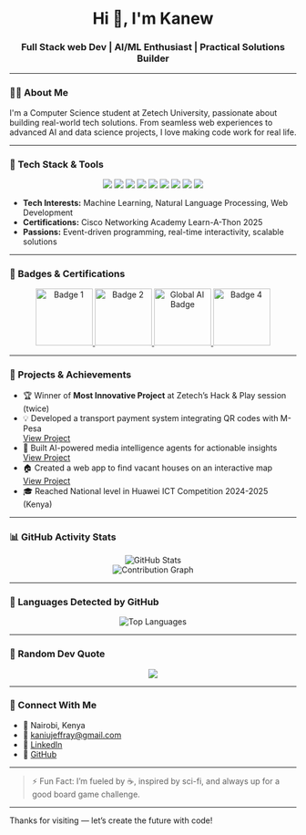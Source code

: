 <h1 align="center">Hi 👋, I'm Kanew</h1>
<h3 align="center">Full Stack web Dev | AI/ML Enthusiast | Practical Solutions Builder</h3>

---

### 🧑‍💻 About Me

I'm a Computer Science student at Zetech University, passionate about building real-world tech solutions. From seamless web experiences to advanced AI and data science projects, I love making code work for real life.

---

### 💼 Tech Stack & Tools

<p align="center">
  <img src="https://img.shields.io/badge/JavaScript-F7DF1E?style=for-the-badge&logo=javascript&logoColor=black"/>
  <img src="https://img.shields.io/badge/TypeScript-3178C6?style=for-the-badge&logo=typescript&logoColor=white"/>
  <img src="https://img.shields.io/badge/Node.js-339933?style=for-the-badge&logo=nodedotjs&logoColor=white"/>
  <img src="https://img.shields.io/badge/MongoDB-47A248?style=for-the-badge&logo=mongodb&logoColor=white"/>
  <img src="https://img.shields.io/badge/Python-3670A0?style=for-the-badge&logo=python&logoColor=white"/>
  <img src="https://img.shields.io/badge/HTML5-E34F26?style=for-the-badge&logo=html5&logoColor=white"/>
  <img src="https://img.shields.io/badge/CSS3-1572B6?style=for-the-badge&logo=css3&logoColor=white"/>
  <img src="https://img.shields.io/badge/Streamlit-FF4B4B?style=for-the-badge&logo=streamlit&logoColor=white"/>
  <img src="https://img.shields.io/badge/React-20232A?style=for-the-badge&logo=react&logoColor=61DAFB"/>
</p>

- **Tech Interests:** Machine Learning, Natural Language Processing, Web Development  
- **Certifications:** Cisco Networking Academy Learn-A-Thon 2025  
- **Passions:** Event-driven programming, real-time interactivity, scalable solutions

---

### 🏅 Badges & Certifications

<p align="center">
  <a href="https://www.credly.com/badges/a13a5b1d-b744-4b55-b3d5-dae2518e7b53" target="_blank">
    <img src="[images/badge1.png](https://github.com/wenakanew/wenakanew/blob/main/images/AI%20agents%20hackathon.png)" alt="Badge 1" width="100"/>
  </a>
  <a href="https://www.credly.com/badges/ee3f3a98-3288-4eda-9619-2c2499242fd7/public_url" target="_blank">
    <img src="images/badge2.png" alt="Badge 2" width="100"/>
  </a>
  <a href="https://globalai.community/badges/451cc189-0027-47c7-9586-90b85745b71a/" target="_blank">
    <img src="images/badge3.png" alt="Global AI Badge" width="100"/>
  </a>
  <a href="https://www.credly.com/badges/9e01023e-ea43-4ae6-9e2a-0ab3026f98b4" target="_blank">
    <img src="images/badge4.png" alt="Badge 4" width="100"/>
  </a>
</p>

---

### 🚀 Projects & Achievements

- 🏆 Winner of **Most Innovative Project** at Zetech’s Hack & Play session (twice)  
- 💡 Developed a transport payment system integrating QR codes with M-Pesa  
  [View Project](https://github.com/wenakanew/easy-transport-payments.git)
- 🤖 Built AI-powered media intelligence agents for actionable insights  
  [View Project](https://github.com/wenakanew/tunei-ai-pulse.git)
- 🏠 Created a web app to find vacant houses on an interactive map  
  [View Project](https://github.com/wenakanew/house-rent.git)
- 🎓 Reached National level in Huawei ICT Competition 2024-2025 (Kenya)

---

### 📊 GitHub Activity Stats

<p align="center">
  <img src="https://github-readme-stats.vercel.app/api?username=wenakanew&show_icons=true&theme=radical&include_all_commits=true&count_private=true" alt="GitHub Stats" />
  <br>
  <img src="https://github-readme-activity-graph.vercel.app/graph?username=wenakanew&theme=radical" alt="Contribution Graph" />
</p>

---

### 📌 Languages Detected by GitHub

<p align="center">
  <img src="https://github-readme-stats.vercel.app/api/top-langs/?username=wenakanew&layout=compact&theme=radical&count_private=true" alt="Top Languages" />
</p>

---

### 💬 Random Dev Quote

<p align="center">
  <img src="https://quotes-github-readme.vercel.app/api?type=horizontal&theme=radical" />
</p>

---

### 🤝 Connect With Me

- 📍 Nairobi, Kenya  
- 📧 kaniujeffray@gmail.com  
- 💼 [LinkedIn](https://www.linkedin.com/in/jeffray-kaniu-331244331/)  
- 🐙 [GitHub](https://github.com/wenakanew)

---

> ⚡ Fun Fact: I’m fueled by ☕, inspired by sci-fi, and always up for a good board game challenge.

---

Thanks for visiting — let’s create the future with code!
